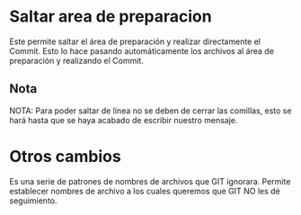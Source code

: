 # Saltar area de preparacion
Este permite saltar el área de preparación y realizar directamente el Commit.  Esto lo hace pasando automáticamente los archivos al área de preparación y realizando el Commit.

## Nota
NOTA: Para poder saltar de línea no se deben de cerrar las comillas, esto se hará hasta que se haya acabado de escribir nuestro mensaje.

# Otros cambios
Es una serie de patrones de nombres de archivos que GIT ignorara. Permite establecer nombres de archivo a los cuales queremos que GIT NO les dé seguimiento.